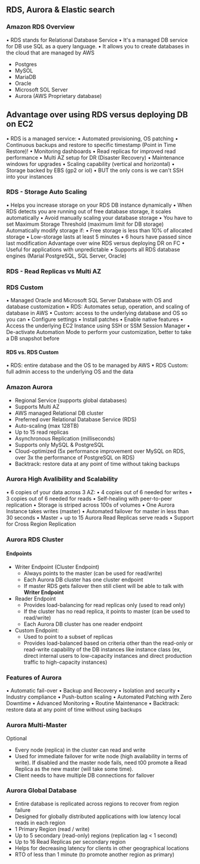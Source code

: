 ## RDS, Aurora & Elastic search

### Amazon RDS Overview
• RDS stands for Relational Database Service
• It's a managed DB service for DB use SQL as a query language.
• It allows you to create databases in the cloud that are managed by AWS
  - Postgres
  - MySOL
  - MariaDB
  - Oracle
  - Microsoft SOL Server
  - Aurora (AWS Proprietary database)

## Advantage over using RDS versus deploying DB on EC2
• RDS is a managed service:
• Automated provisioning, OS patching
• Continuous backups and restore to specific timestamp (Point in Time Restore)!
• Monitoring dashboards
• Read replicas for improved read performance
• Multi AZ setup for DR (Disaster Recovery)
• Maintenance windows for upgrades
• Scaling capability (vertical and horizontal)
• Storage backed by EBS (gp2 or iol)
• BUT the only cons is we can't SSH into your instances

### RDS - Storage Auto Scaling
• Helps you increase storage on your RDS DB instance
dynamically
• When RDS detects you are running out of free database
storage, it scales automatically
• Avoid manually scaling your database storage
• You have to set Maximum Storage Threshold (maximum limit
for DB storage)
Automatically modify storage if:
• Free storage is less than 10% of allocated storage
• Low-storage lasts at least 5 minutes
• 6 hours have passed since last modification
Advantage over wine RDS versus deploying DR on FC
• Useful for applications with unpredictable
• Supports all RDS database engines (Marial
PostgreSQL, SQL Server, Oracle)

### RDS - Read Replicas vs Multi AZ

### RDS Custom
• Managed Oracle and Microsoft SQL Server Database with OS and
database customization
• RDS: Automates setup, operation, and scaling of database in AWS
• Custom: access to the underlying database and OS so you can
• Configure settings
• Install patches
• Enable native features
• Access the underlying EC2 Instance using SSH or SSM Session Manager
• De-activate Automation Mode to perform your customization,
better to take a DB snapshot before

#### RDS vs. RDS Custom
• RDS: entire database and the OS to be managed by AWS
• RDS Custom: full admin access to the underlying OS and the data

### Amazon Aurora
- Regional Service (supports global databases)
- Supports Multi AZ
- AWS managed Relational DB cluster
- Preferred over Relational Database Service (RDS)
- Auto-scaling (max 128TB)
- Up to 15 read replicas
- Asynchronous Replication (milliseconds)
- Supports only MySQL & PostgreSQL
- Cloud-optimized (5x performance improvement over MySQL on RDS, over 3x the performance of PostgreSQL on RDS)
- Backtrack: restore data at any point of time without taking backups

### Aurora High Avalibility and Scalability
• 6 copies of your data across 3 AZ:
• 4 copies out of 6 needed for writes
• 3 copies out of 6 needed for reads
• Self-healing with peer-to-peer replication
• Storage is striped across 100s of volumes
• One Aurora Instance takes writes (master)
• Automated failover for master in less than 30 seconds
• Master + up to 15 Aurora Read Replicas serve reads
• Support for Cross Region Replication

### Aurora RDS Cluster
#### Endpoints
- Writer Endpoint (Cluster Endpoint)
  - Always points to the master (can be used for read/write)
  - Each Aurora DB cluster has one cluster endpoint
  - If master RDS gets failover then still client will be able to talk with **Writer Endpoint**
- Reader Endpoint
  - Provides load-balancing for read replicas only (used to read only)
  - If the cluster has no read replica, it points to master (can be used to read/write)
  - Each Aurora DB cluster has one reader endpoint
- Custom Endpoint:
  - Used to point to a subset of replicas
  - Provides load-balanced based on criteria other than the read-only or read-write capability of the DB instances like instance class (ex, direct internal users to low-capacity instances and direct production traffic to high-capacity instances)
 
### Features of Aurora
• Automatic fail-over
• Backup and Recovery
• Isolation and security
• Industry compliance
• Push-button scaling
• Automated Patching with Zero Downtime
• Advanced Monitoring
• Routine Maintenance
• Backtrack: restore data at any point of time without using backups

### Aurora Multi-Master
Optional
- Every node (replica) in the cluster can read and write
- Used for immediate failover for write node (high availability in terms of write). If disabled and the master node fails, need t00 promote a Read Replica as the new master (will take some time).
- Client needs to have multiple DB connections for failover

### Aurora Global Database
- Entire database is replicated across regions to recover from region failure
- Designed for globally distributed applications with low latency local reads in each region
- 1 Primary Region (read / write)
- Up to 5 secondary (read-only) regions (replication lag < 1 second)
- Up to 16 Read Replicas per secondary region
- Helps for decreasing latency for clients in other geographical locations
- RTO of less than 1 minute (to promote another region as primary)
